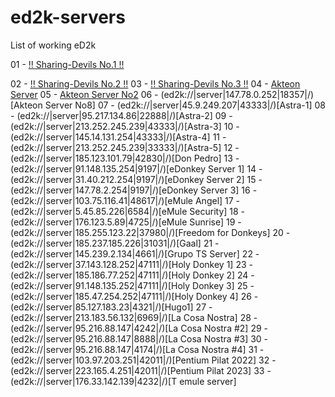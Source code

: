 # ed2k-servers

List of working eD2k

01 - [!! Sharing-Devils No.1 !!](ed2k://|server|193.233.203.107|4232|/)

02 - [!! Sharing-Devils No.2 !!](ed2k://|server|37.221.65.235|4232|/)
03 - [!! Sharing-Devils No.3 !!](ed2k://|server|37.221.65.107|4232|/)
04 - [Akteon Server](ed2k://|server|185.25.48.89|18357|/)
05 - [Akteon Server No2](ed2k://|server|176.125.231.98|18357|/)
06 - (ed2k://|server|147.78.0.252|18357|/)[Akteon Server No8]
07 - (ed2k://|server|45.9.249.207|43333|/)[Astra-1]
08 - (ed2k://|server|95.217.134.86|22888|/)[Astra-2]
09 - (ed2k://|server|213.252.245.239|43333|/)[Astra-3]
10 - (ed2k://|server|145.14.131.254|43333|/)[Astra-4]
11 - (ed2k://|server|213.252.245.239|33333|/)[Astra-5]
12 - (ed2k://|server|185.123.101.79|42830|/)[Don Pedro]
13 - (ed2k://|server|91.148.135.254|9197|/)[eDonkey Server 1]
14 - (ed2k://|server|31.40.212.254|9197|/)[eDonkey Server 2]
15 - (ed2k://|server|147.78.2.254|9197|/)[eDonkey Server 3]
16 - (ed2k://|server|103.75.116.41|48617|/)[eMule Angel]
17 - (ed2k://|server|5.45.85.226|6584|/)[eMule Security]
18 - (ed2k://|server|176.123.5.89|4725|/)[eMule Sunrise]
19 - (ed2k://|server|185.255.123.22|37980|/)[Freedom for Donkeys]
20 - (ed2k://|server|185.237.185.226|31031|/)[Gaal]
21 - (ed2k://|server|145.239.2.134|4661|/)[Grupo TS Server]
22 - (ed2k://|server|37.143.128.252|47111|/)[Holy Donkey 1]
23 - (ed2k://|server|185.186.77.252|47111|/)[Holy Donkey 2]
24 - (ed2k://|server|91.148.135.252|47111|/)[Holy Donkey 3]
25 - (ed2k://|server|185.47.254.252|47111|/)[Holy Donkey 4]
26 - (ed2k://|server|85.127.183.23|4321|/)[Hugo1]
27 - (ed2k://|server|213.183.56.132|6969|/)[La Cosa Nostra]
28 - (ed2k://|server|95.216.88.147|4242|/)[La Cosa Nostra #2]
29 - (ed2k://|server|95.216.88.147|8888|/)[La Cosa Nostra #3]
30 - (ed2k://|server|95.216.88.147|4174|/)[La Cosa Nostra #4]
31 - (ed2k://|server|103.97.203.251|42011|/)[Pentium Pilat 2022]
32 - (ed2k://|server|223.165.4.251|42011|/)[Pentium Pilat 2023]
33 - (ed2k://|server|176.33.142.139|4232|/)[T emule server]
